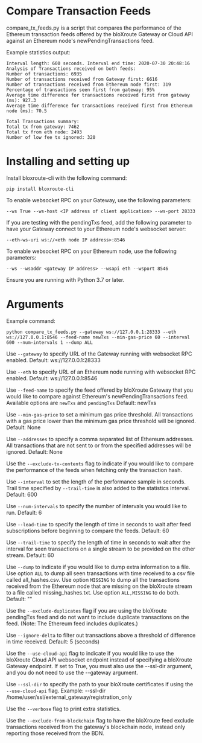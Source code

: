# Compare Transaction Feeds

compare_tx_feeds.py is a script that compares the performance of the Ethereum transaction feeds 
offered by the bloXroute Gateway or Cloud API against an Ethereum node's newPendingTransactions feed.

Example statistics output:
````
Interval length: 600 seconds. Interval end time: 2020-07-30 20:48:16
Analysis of Transactions received on both feeds:
Number of transactions: 6935
Number of transactions received from Gateway first: 6616
Number of transactions received from Ethereum node first: 319
Percentage of transactions seen first from gateway: 95%
Average time difference for transactions received first from gateway (ms): 927.3
Average time difference for transactions received first from Ethereum node (ms): 70.5

Total Transactions summary:
Total tx from gateway: 7462
Total tx from eth node: 2493
Number of low fee tx ignored: 320
````

# Installing and setting up

Install bloxroute-cli with the following command:
````
pip install bloxroute-cli
````

To enable websocket RPC on your Gateway, use the following parameters:
```
--ws True --ws-host <IP address of client application> --ws-port 28333
```

If you are testing with the pendingTxs feed, add the following parameter to have your Gateway connect to your Ethereum 
node's websocket server:
```
--eth-ws-uri ws://<eth node IP address>:8546
```

To enable websocket RPC on your Ethereum node, use the following parameters:
```
--ws --wsaddr <gateway IP address> --wsapi eth --wsport 8546 
```

Ensure you are running with Python 3.7 or later. 

# Arguments

Example command:

```
python compare_tx_feeds.py --gateway ws://127.0.0.1:28333 --eth ws://127.0.0.1:8546 --feed-name newTxs --min-gas-price 60 --interval 600 --num-intervals 1 --dump ALL
```

Use `--gateway` to specify URL of the Gateway running with websocket RPC enabled. 
Default: ws://127.0.0.1:28333

Use `--eth` to specify URL of an Ethereum node running with websocket RPC enabled. 
Default: ws://127.0.0.1:8546

Use `--feed-name` to specify the feed offered by bloXroute Gateway that you would like to compare against Ethereum's 
newPendingTransactions feed. Available options are `newTxs` and `pendingTxs`
Default: newTxs

Use `--min-gas-price` to set a minimum gas price threshold. All transactions with a gas price lower than the 
minimum gas price threshold will be ignored.
Default: None

Use `--addresses` to specify a comma separated list of Ethereum addresses. All transactions that are not sent to or 
from the specified addresses will be ignored.
Default: None

Use the `--exclude-tx-contents` flag to indicate if you would like to compare the performance of the feeds when fetching 
only the transaction hash.

Use `--interval` to set the length of the performance sample in seconds. Trail time specified by `--trail-time` is also 
added to the statistics interval.
Default: 600

Use `--num-intervals` to specify the number of intervals you would like to run.
Default: 6

Use `--lead-time` to specify the length of time in seconds to wait after feed subscriptions before beginning to compare
the feeds. 
Default: 60

Use `--trail-time` to specify the length of time in seconds to wait after the interval for seen transactions on a single 
stream to be provided on the other stream.
Default: 60

Use `--dump` to indicate if you would like to dump extra information to a file. Use option `ALL` to dump all seen 
transactions with time received to a csv file called all_hashes.csv. Use option `MISSING` to dump all the transactions 
received from the Ethereum node that are missing on the bloXroute stream to a file called missing_hashes.txt. Use option `ALL,MISSING` to do both.
Default: ""

Use the `--exclude-duplicates` flag if you are using the bloXroute pendingTxs feed and do not want to include duplicate
transactions on the feed. (Note: The Ethereum feed includes duplicates.)

Use `--ignore-delta` to filter out transactions above a threshold of difference in time received.
Default: 5 (seconds)

Use the `--use-cloud-api` flag to indicate if you would like to use the bloXroute Cloud API websocket endpoint instead of 
specifying a bloXroute Gateway endpoint. If set to True, you must also use the --ssl-dir argument, and you do not
need to use the --gateway argument.

Use `--ssl-dir` to specify the path to your bloXroute certificates if using the `--use-cloud-api` flag. 
Example: --ssl-dir /home/user/ssl/external_gateway/registration_only

Use the `--verbose` flag to print extra statistics.

Use the `--exclude-from-blockchain` flag to have the bloXroute feed exclude transactions received from the gateway's 
blockchain node, instead only reporting those received from the BDN.
